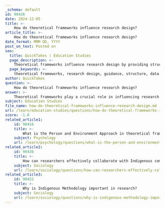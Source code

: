 ```yaml
---
_schema: default
id: 90426
date: 2024-12-05
title: >-
    How do theoretical frameworks influence research design?
article_title: >-
    How do theoretical frameworks influence research design?
date_format: MMM DD, YYYY
post_on_text: Posted on
seo:
  title: QuickTakes | Education Studies
  page_description: >-
    Theoretical frameworks influence research design by providing structured guidance, informing data collection and analysis methods, linking to existing knowledge, offering explanatory power, and facilitating rigorous analysis.
  page_keywords: >-
    theoretical frameworks, research design, guidance, structure, data collection, analysis, existing knowledge, explanatory power, rigorous analysis, research process
author: QuickTakes
question: >-
    How do theoretical frameworks influence research design?
answer: >-
    Theoretical frameworks play a crucial role in influencing research design by providing a structured approach that guides the entire research process. Here are several key ways in which theoretical frameworks impact research design:\n\n1. **Guidance and Structure**: A theoretical framework serves as a conceptual model that outlines the relationships between variables, assumptions, and theories relevant to the research. This framework helps researchers formulate clear research questions and hypotheses, ensuring that the study is focused and coherent (Salmons, 2019).\n\n2. **Foundation for Data Collection and Analysis**: The framework informs the methods of data collection and analysis, allowing researchers to select appropriate methodologies that align with their theoretical perspective. This alignment enhances the credibility of the study and ensures that the findings are grounded in established knowledge (Salmons, 2019; Green H, 2016).\n\n3. **Linking to Existing Knowledge**: By connecting the research to existing theories, concepts, or models, a theoretical framework provides a lens through which the research problem is examined. This linkage not only helps in understanding the context of the study but also contributes to the broader academic discourse by situating the research within the existing body of knowledge (Salmons, 2019; Green H, 2016).\n\n4. **Explanatory Power**: A well-developed theoretical framework affords explanatory power, allowing researchers to interpret their findings in a meaningful way. It helps in articulating the significance of the research outcomes and how they contribute to the field (Gregor, 2006; Stewart et al., 2011).\n\n5. **Facilitating Rigorous Analysis**: Theoretical frameworks can guide the analytical process, suggesting paths of inquiry that may otherwise be overlooked. This rigorous approach to data analysis can lead to more nuanced findings and a deeper understanding of the research phenomenon (Corbin & Strauss, 2012; Miles et al., 2012).\n\nIn summary, theoretical frameworks are essential for creating a solid research design. They provide clarity, consistency, and direction throughout the research process, ultimately enhancing the study's validity and impact.
subject: Education Studies
file_name: how-do-theoretical-frameworks-influence-research-design.md
url: /learn/education-studies/questions/how-do-theoretical-frameworks-influence-research-design
score: -1.0
related_article1:
    id: 90416
    title: >-
        What is the Person and Environment Approach in theoretical frameworks?
    subject: Psychology
    url: /learn/psychology/questions/what-is-the-person-and-environment-approach-in-theoretical-frameworks
related_article2:
    id: 90436
    title: >-
        How can researchers effectively collaborate with Indigenous communities in their research?
    subject: Sociology
    url: /learn/sociology/questions/how-can-researchers-effectively-collaborate-with-indigenous-communities-in-their-research
related_article3:
    id: 90422
    title: >-
        Why is Indigenous Methodology important in research?
    subject: Sociology
    url: /learn/sociology/questions/why-is-indigenous-methodology-important-in-research
---
```


&nbsp;